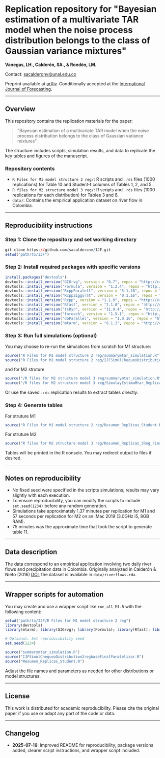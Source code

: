 # Replication repository for "Bayesian estimation of a multivariate TAR model when the noise process distribution belongs to the class of Gaussian variance mixtures"

**Vanegas, LH., Calderón, SA., & Rondón, LM.**

Contact: [sacalderonv@unal.edu.co](mailto\:sacalderonv@unal.edu.co)

Preprint available at [arXiv](https://www.arxiv.org/pdf/2503.04593). Conditionally accepted at the [International Journal of Forecasting](https://forecasters.org/ijf).

---

## Overview

This repository contains the replication materials for the paper:

> "Bayesian estimation of a multivariate TAR model when the noise process distribution belongs to the class of Gaussian variance mixtures"

The structure includes scripts, simulation results, and data to replicate the key tables and figures of the manuscript.

### Repository contents

- `R Files for M1 model structure 2 reg/`: R scripts and `.rds` files (1000 replications) for Table 10 and Student-t columns of Tables 1, 2, and 5.
- `R files for M2 structure model 3 reg/`: R scripts and `.rds` files (1000 replications for each distribution) for Tables 3 and 6.
- `data/`: Contains the empirical application dataset on river flow in Colombia.

---

## Reproducibility instructions

### Step 1: Clone the repository and set working directory

```r
git clone https://github.com/sacalderonv/IJF.git
setwd("path/to/IJF")
```

### Step 2: Install required packages with specific versions

```r
install.packages("devtools")
devtools::install_version("GIGrvg", version = "0.7", repos = "http://cran.us.r-project.org")
devtools::install_version("Formula", version = "1.2.4", repos = "http://cran.us.r-project.org")
devtools::install_version("RcppParalell", version = "5.1.10", repos = "http://cran.us.r-project.org")
devtools::install_version("RcppZiggurat", version = "0.1.16", repos = "http://cran.us.r-project.org")
devtools::install_version("Rcpp", version = "1.1.0", repos = "http://cran.us.r-project.org")
devtools::install_version("Rfast", version = "2.1.0", repos = "http://cran.us.r-project.org")
devtools::install_version("tsDyn", version = "11.0.4", repos = "http://cran.us.r-project.org")
devtools::install_version("foreach", version = "1.5.1", repos = "http://cran.us.r-project.org")
devtools::install_version("doParallel", version = "1.0.16", repos = "http://cran.us.r-project.org")
devtools::install_version("mtarm", version = "0.1.2", repos = "http://cran.us.r-project.org")
```

### Step 3: Run full simulations (optional)

You may choose to re-run the simulations from scratch for M1 structure:

```r
source("R Files for M1 model structure 2 reg/summarymtar_simulation.R")
source("R Files for M1 model structure 2 reg/IJFSimulChequeoDistribution2regbaseFinalParalelizar.R")
```
and for M2 struture

```r
source("/R files for M2 structure model 3 reg/summarymtar_simulation.R")
source("/R files for M2 structure model 3 reg/SimulayEstimaMtar_Replicas3Reg.R")
```

Or use the saved `.rds` replication results to extract tables directly.

### Step 4: Generate tables

For struture M1
```r
source("R Files for M1 model structure 2 reg/Resumen_Replicas_Student.R")
```

For struture M2
```r
source("R files for M2 structure model 3 reg/Resumen_Replicas_3Reg_Final.R")
```

Tables will be printed in the R console. You may redirect output to files if desired.

---

## Notes on reproducibility

- No fixed seed were specified in the scripts simulations; results may vary slightly with each execution.
- To ensure reproducibility, you can modify the scripts to include `set.seed(1234)` before any random generation.
- Simulations take approximately 1.37 minutes per replication for M1 and 57 seconds per replication for M2 on an iMac 2019 (3.0GHz i5, 8GB RAM).
- 75 minutes was the approximate time that took the script to generate table 11.

---

## Data description

The data correspond to an empirical application involving two daily river flows and precipitation data in Colombia. Originally analyzed in Calderón & Nieto (2016) [DOI](https://doi.org/10.1080/03610926.2014.990758), the dataset is available in `data/riverflows.rda`.

---

## Wrapper scripts for automation

You may create and use a wrapper script like `run_all_M1.R` with the following content:

```r
setwd("path/to/IJF/R Files for M1 model structure 2 reg")
library(devtools)
library(mtarm); library(GIGrvg); library(Formula); library(Rfast); library(tsDyn)

# Optional: Set reproducibility seed
set.seed(1234)

source("summarymtar_simulation.R")
source("IJFSimulChequeoDistribution2regbaseFinalParalelizar.R")
source("Resumen_Replicas_Student.R")
```

Adjust the file names and parameters as needed for other distributions or model structures.

---

## License

This work is distributed for academic reproducibility. Please cite the original paper if you use or adapt any part of the code or data.

---

## Changelog

- **2025-07-16**: Improved README for reproducibility, package versions added, clearer script instructions, and wrapper script included.

